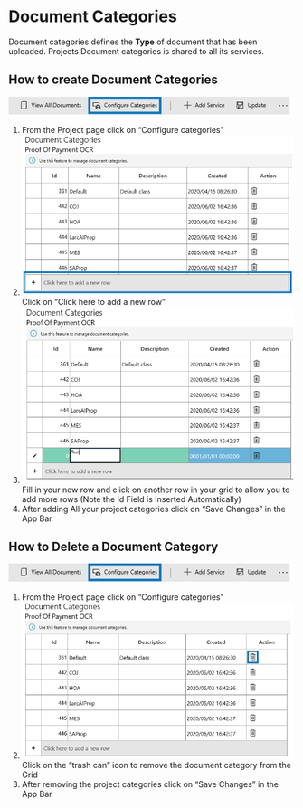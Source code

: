 # Document Categories

Document categories defines the **Type** of document that has been uploaded. Projects Document categories is shared to all its services.

## How to create Document Categories

![](../.gitbook/assets/79.png)

1. From the Project page click on “Configure categories”
2. ![](../.gitbook/assets/80.png) Click on “Click here to add a new row”
3. ![](../.gitbook/assets/81.png) Fill in your new row and click on another row in your grid to allow you to add more rows \(Note the Id Field is Inserted Automatically\)
4. After adding All your project categories click on “Save Changes” in the App Bar

## How to Delete a Document Category

![](../.gitbook/assets/82%20%281%29.png)

1. From the Project page click on “Configure categories”
2. ![](../.gitbook/assets/83%20%281%29.png) Click on the “trash can” icon to remove the document category from the Grid
3. After removing the project categories click on “Save Changes” in the App Bar

